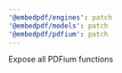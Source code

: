 ```yaml
---
'@embedpdf/engines': patch
'@embedpdf/models': patch
'@embedpdf/pdfium': patch
---
```


Expose all PDFium functions
